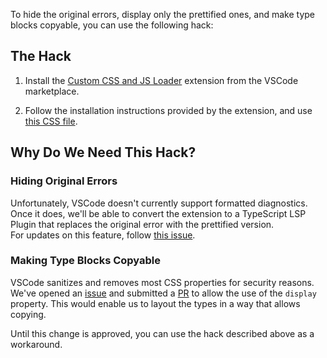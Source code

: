 To hide the original errors, display only the prettified ones, and make type blocks copyable, you can use the following hack:

## The Hack

1. Install the [Custom CSS and JS Loader](https://marketplace.visualstudio.com/items?itemName=be5invis.vscode-custom-css) extension from the VSCode marketplace.

2. Follow the installation instructions provided by the extension, and use [this CSS file](./pretty-ts-errors-hack.css).

## Why Do We Need This Hack?

### Hiding Original Errors

Unfortunately, VSCode doesn't currently support formatted diagnostics. Once it does, we'll be able to convert the extension to a TypeScript LSP Plugin that replaces the original error with the prettified version.  
For updates on this feature, follow [this issue](https://github.com/yoavbls/pretty-ts-errors/issues/3).

### Making Type Blocks Copyable

VSCode sanitizes and removes most CSS properties for security reasons. We've opened an [issue](https://github.com/microsoft/vscode/issues/180496) and submitted a [PR](https://github.com/microsoft/vscode/pull/180498) to allow the use of the `display` property. This would enable us to layout the types in a way that allows copying.

Until this change is approved, you can use the hack described above as a workaround.
